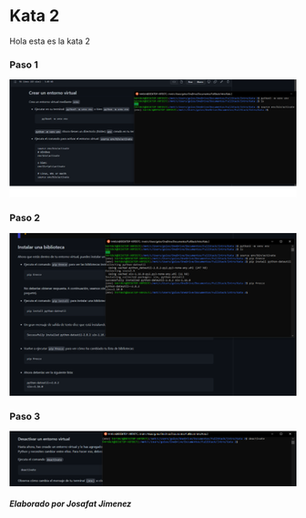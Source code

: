 # Kata 2

Hola esta es la kata 2

### Paso 1
![](https://github.com/JosafatJimenezB/Jupyter-notebook_Lessons/blob/main/Kata%202/1.png)

### Paso 2
![](https://github.com/JosafatJimenezB/Jupyter-notebook_Lessons/blob/main/Kata%202/2.png)

### Paso 3
![](https://github.com/JosafatJimenezB/Jupyter-notebook_Lessons/blob/main/Kata%202/3.png)

##### Elaborado por Josafat Jimenez
